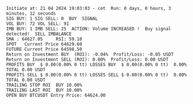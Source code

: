     Initiate at: 21 04 2024 19:03:03 - cet  Run: 0 days, 0 hours, 3 minutes, 12 seconds
    SIG BUY: 1 SIG SELL: 0  BUY  SIGNAL
    VOL BUY: 72 VOL SELL: 91
    IMB BUY: 1 IMB SELL: 25  ACTION: Volume INCREASED !  Buy signal detected!  SELL IMBALANCE
    SMA : 64627.05     RSI: 59.18
    SPOT   Current Price 64629.60
    FUTURE Current Price 64598.50
    Return on Investment BUY  (ROI): -0.04%  Profit/Loss: -0.05 USDT
    Return on Investment SELL (ROI): 0.00%  Profit/Loss: 0.00 USDT
    PROFITS BUY  $ 0.00(0.00% 0 tt) LOSSES BUY  $ 0.00(0.00% 0 tt)  0.00%  TOTAL 0.00 USDT
    PROFITS SELL $ 0.00(0.00% 0 tt) LOSSES SELL $ 0.00(0.00% 0 tt)  0.00%  TOTAL 0.00 USDT
    TRAILING STOP ROI  BUY 10.00%
    TRAILING LAST ROI  BUY 10.00%
    OPEN BUY BTCUSDT Entry Price: 64624.00
